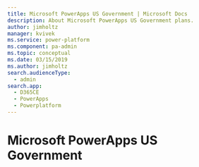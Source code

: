 ```yaml
---
title: Microsoft PowerApps US Government | Microsoft Docs
description: About Microsoft PowerApps US Government plans.
author: jimholtz
manager: kvivek
ms.service: power-platform
ms.component: pa-admin
ms.topic: conceptual
ms.date: 03/15/2019
ms.author: jimholtz
search.audienceType: 
  - admin
search.app: 
  - D365CE
  - PowerApps
  - Powerplatform
---
```


# Microsoft PowerApps US Government

